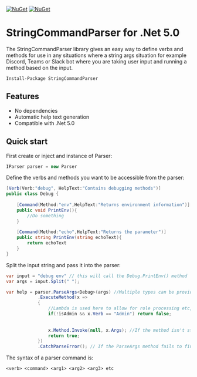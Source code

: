 [![NuGet](https://img.shields.io/nuget/dt/StringCommandParser.svg?style=for-the-badge)](https://www.nuget.org/packages/StringCommandParser)
[![NuGet](https://img.shields.io/nuget/v/StringCommandParser.svg?style=for-the-badge)](https://www.nuget.org/packages/StringCommandParser)

# StringCommandParser for .Net 5.0

The StringCommandParser library gives an easy way to define verbs and methods for use in any situations where a string args situation for example Discord, Teams or Slack bot where you are taking user input and running a method based on the input.

```Install-Package StringCommandParser```

## Features

- No dependencies
- Automatic help text generation
- Compatible with .Net 5.0

## Quick start

First create or inject and instance of Parser:

```csharp
IParser parser = new Parser
```

Define the verbs and methods you want to be accessible from the parser:

```csharp
[Verb(Verb:"debug", HelpText:"Contains debugging methods")]
public class Debug {
	
	[Command(Method:"env",HelpText:"Returns environment information")]
	public void PrintEnv(){
		//Do something
	}
	
	[Command(Method:"echo",HelpText:"Returns the parameter")]
	public string PrintEnv(string echoText){
		return echoText
	}
}
```

Split the input string and pass it into the parser:

```csharp
var input = "debug env" // this will call the Debug.PrintEnv() method
var args = input.Split(" ");

var help = parser.ParseArgs<Debug>(args) //Multiple types can be provided here <T1,T2,T3...etc>
			.ExecuteMethod(x =>
            {
	            //Lambda is used here to allow for role processing etc, e.g:
				if(!isAdmin && x.Verb == "Admin") return false;
				
	            
                x.Method.Invoke(null, x.Args); //If the method isn't static, replace null with an instance of the class
                return true;
            })
            .CatchParseError(); // If the ParseArgs method fails to find a matching verb, command, or there's a parameter mismatch the help text will be returned by this method
```
The syntax of a parser command is:

```
<verb> <command> <arg1> <arg2> <arg3> etc 
```
